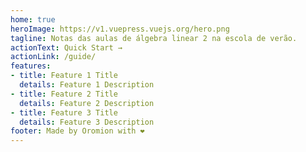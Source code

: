```yaml
---
home: true
heroImage: https://v1.vuepress.vuejs.org/hero.png
tagline: Notas das aulas de álgebra linear 2 na escola de verão.
actionText: Quick Start →
actionLink: /guide/
features:
- title: Feature 1 Title
  details: Feature 1 Description
- title: Feature 2 Title
  details: Feature 2 Description
- title: Feature 3 Title
  details: Feature 3 Description
footer: Made by Oromion with ❤️
---
```

